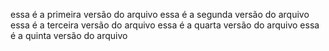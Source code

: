 essa é a primeira versão do arquivo
essa é a segunda versão do arquivo
essa é a terceira versão do arquivo
essa é a quarta versão do arquivo
essa é a quinta versão do arquivo
